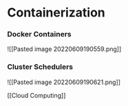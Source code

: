 # Containerization
### Docker Containers
![[Pasted image 20220609190559.png]]

### Cluster Schedulers
![[Pasted image 20220609190621.png]] 

[[Cloud Computing]]